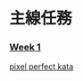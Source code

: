 # 主線任務
### [Week 1](https://lolinouob.github.io/2024-web-layout-training-mhw/week1/hw1/)
[pixel perfect kata](https://lolinouob.github.io/2024-web-layout-training-mhw/week1/hw2/pixelperfectkata.html)
